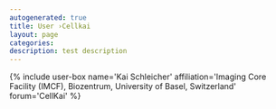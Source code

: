 ```yaml
---
autogenerated: true
title: User ›Cellkai
layout: page
categories: 
description: test description
---
```


{% include user-box name='Kai Schleicher' affiliation='Imaging Core Facility (IMCF), Biozentrum, University of Basel, Switzerland' forum='CellKai' %}
